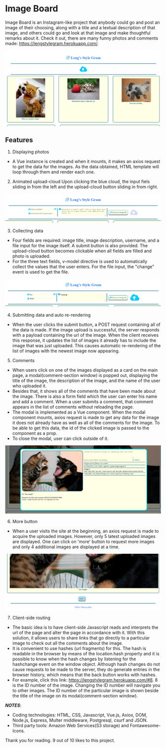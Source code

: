 # Image Board
Image Board is an Instagram-like project that anybody could go and post an image of their choosing, along with a title and a textual description of that image, and others could go and look at that image and make thoughtful remarks about it. Check it out, there are many funny photos and comments made: https://lengstylegram.herokuapp.com/.

<img src="Lengstylegram.png">

## Features
1) Displaying photos
* A Vue instance is created and when it mounts, it makes an axios request to get the data for the images. As the data obtained, HTML template will loop through them and render each one.

2) Animated upload-cloud
Upon clicking the blue cloud, the input fiels sliding in from the left and the upload-cloud button sliding in from right.

<img src="before-upload.png">

3) Collecting data
* Four fields are required: image title, image description, username, and a file input for the image itself. A submit button is also provided. The upload-cloud button becomes clickable when all fields are filled and photo is uploaded. 
* For the three text fields, v-model directive is used to automatically collect the values that the user enters. For the file input, the "change" event is used to get the file.

<img src="cloud.png">

4) Submitting data and auto re-rendering
* When the user clicks the submit button, a POST request containing all of the data is made. If the image upload is successful, the server responds with a payload containing the url of the image. When the client receives this response, it updates the list of images it already has to include the image that was just uploaded. This causes automatic re-rendering of the list of images with the newest image now appearing.

5) Comments
* When users click on one of the images displayed as a card on the main page, a modal(comment-section window) is popped out, displaying the title of the image, the description of the image, and the name of the user who uploaded it. 
* Besides that, it shows all of the comments that have been made about the image. There is also a form field which the user can enter his name and add a comment. When a user submits a comment, that comment appears in the list of comments without reloading the page.
* The modal is implemented as a Vue component. When the modal component mounts, axios request is made to get any data for the image it does not already have as well as all of the comments for the image. To be able to get this data, the id of the clicked image is passed to the component as a prop.
* To close the modal, user can click outside of it. 

<img src="comments.png">

6) More button
* When a user visits the site at the beginning, an axios request is made to acquire the uploaded images. However, only 5 latest uploaded images are displayed. One can click on 'more' button to request more images and only 4 additional images are displayed at a time.

<img src="more.png">

7) Client-side routing
* The basic idea is to have client-side Javascript reads and interprets the url of the page and alter the page in accordance with it. With this solution, it allows users to share links that go directly to a particular image to check out all the comments about the image.
* It is convenient to use hashes (url fragments) for this. The hash is readable in the browser by means of the location.hash property and it is possible to know when the hash changes by listening for the hashchange event on the window object. Although hash changes do not cause requests to be made to the server, they do generate entries in the browser history, which means that the back button works with hashes. 
* For example, click this link: https://lengstylegram.herokuapp.com/#8. 8 is the ID number of the image. Changing the ID number will navigate you to other images. The ID number of the particular image is shown beside the title of the image on its modal(comment-section window).

**_NOTES_**:
* Coding technologies: HTML, CSS, Javascript, Vue.js, Axios, DOM, Node.js, Express, Multer middleware, Postgresql, csurf and JSON.
* Third party tools: Amazon Web Services(S3 storage) and Fontawesome-Icons.

Thank you for reading. 9 out of 10 likes to this project.
